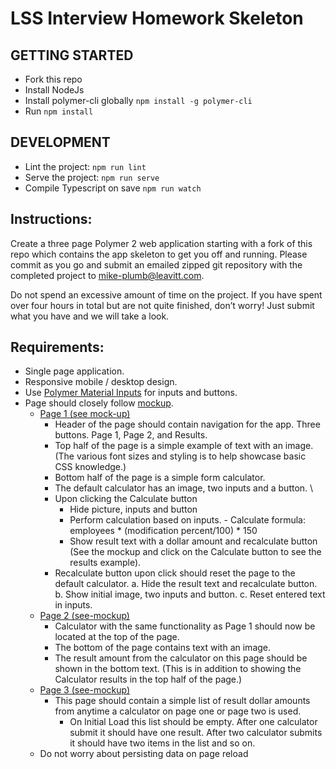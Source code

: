 # LSS Interview Homework Skeleton #

## GETTING STARTED ##
* Fork this repo
* Install NodeJs 
* Install polymer-cli globally `npm install -g polymer-cli` 
* Run `npm install`

## DEVELOPMENT ##
* Lint the project: `npm run lint` 
* Serve the project: `npm run serve`
* Compile Typescript on save `npm run watch`

## Instructions: ##

Create a three page Polymer 2 web application starting with a fork of this repo which contains the app skeleton to get you off and running.  Please commit as you go and submit an emailed zipped git repository with the completed project to mike-plumb@leavitt.com.  

Do not spend an excessive amount of time on the project.  If you have spent over four hours in total but are not quite finished, don’t worry! Just submit what you have and we will take a look. 

## Requirements: ##

 - Single page application. 
 - Responsive mobile / desktop design. 
 - Use [Polymer Material Inputs](https://www.webcomponents.org/author/PolymerElements) for inputs and buttons. 
 -  Page should closely follow [mockup](https://app.moqups.com/aaron@aarondrabeck.com/rekW1P2jz8/view).  
	 -  [Page 1 (see mock-up)](https://app.moqups.com/aaron@aarondrabeck.com/rekW1P2jz8/view/page/a2b41c7ff)
		 - Header of the page should contain navigation for the app. Three buttons.  Page 1, Page 2, and Results.
		 - Top half of the page is a simple example of text with an
   image. (The various font sizes and styling is to help showcase basic CSS knowledge.) 
		 -  Bottom half of the page is a simple form calculator.
   		   -  The default calculator has an image, two inputs and a button. \
   		   - Upon clicking the Calculate button
	   		   - Hide picture, inputs and button 
	   		   - Perform calculation based on inputs. 
			   		   - Calculate formula: employees * (modification percent/100) * 150 
	   		   - Show result text with a dollar amount and recalculate button (See the mockup and click on the Calculate button to see the results example). 
   		   - Recalculate button upon click should reset the page to the default calculator.
			        a. Hide the result text and recalculate button.
			         b. Show initial image, two inputs and  button.
			         c. Reset entered text in inputs. 
	 - [Page 2 (see-mockup)](https://app.moqups.com/aaron@aarondrabeck.com/rekW1P2jz8/view/page/a1a4f1538)  
	   - Calculator with the same functionality as Page 1 should now be
   located at the top of the page. 
	   - The bottom of the page contains text
   with an image. 
	   - The result amount from the calculator on this page
   should be shown in the bottom text. (This is in addition to showing
   the Calculator results in the top half of the page.) 
	 - [Page 3 (see-mockup)](https://app.moqups.com/aaron@aarondrabeck.com/rekW1P2jz8/view/page/a9a81d7d8) 
	   - This page should contain a simple list of result dollar
   amounts from anytime a calculator on page one or page two is used. 
		   - On Initial Load this list should be empty.  After one calculator submit
   it should have one result.  After two calculator submits it should
   have two items in the list and so on. 
   	  -  Do not worry about persisting data on page reload

